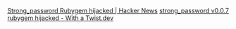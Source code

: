 
[Strong_password Rubygem hijacked | Hacker News](https://news.ycombinator.com/item?id=20377136)
[strong_password v0.0.7 rubygem hijacked - With a Twist.dev](https://withatwist.dev/strong-password-rubygem-hijacked.html)
